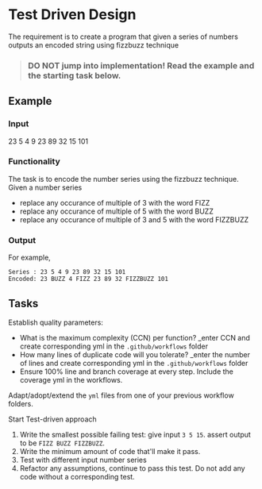 # Test Driven Design

The requirement is to create a program that given a series of numbers outputs an encoded string using fizzbuzz technique

>### **DO NOT** jump into implementation! Read the example and the starting task below.

## Example

### Input
23 5 4 9 23 89 32 15 101 

### Functionality

The task is to encode the number series using the fizzbuzz technique.
Given a number series 
- replace any occurance of multiple of 3 with the word FIZZ
- replace any occurance of multiple of 5 with the word BUZZ
- replace any occurance of multiple of 3 and 5 with the word FIZZBUZZ

### Output

For example,
```
Series : 23 5 4 9 23 89 32 15 101
Encoded: 23 BUZZ 4 FIZZ 23 89 32 FIZZBUZZ 101
```
## Tasks

Establish quality parameters: 

- What is the maximum complexity (CCN) per function? _enter CCN and create corresponding yml in the `.github/workflows` folder
- How many lines of duplicate code will you tolerate? _enter the number of lines and create corresponding yml in the `.github/workflows` folder
- Ensure 100% line and branch coverage at every step. Include the coverage yml in the workflows.

Adapt/adopt/extend the `yml` files from one of your previous workflow folders.

Start Test-driven approach

1. Write the smallest possible failing test: give input `3 5 15`. assert output to be `FIZZ BUZZ FIZZBUZZ`. 
1. Write the minimum amount of code that'll make it pass.
1. Test with different input number series
1. Refactor any assumptions, continue to pass this test. Do not add any code without a corresponding test.

